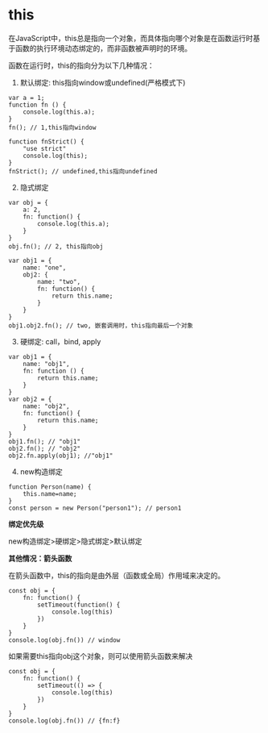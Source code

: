# this
在JavaScript中，this总是指向一个对象，而具体指向哪个对象是在函数运行时基于函数的执行环境动态绑定的，而非函数被声明时的环境。

函数在运行时，this的指向分为以下几种情况：
1. 默认绑定: this指向window或undefined(严格模式下)
```
var a = 1;
function fn () {
	console.log(this.a);
}
fn(); // 1,this指向window

function fnStrict() {
	"use strict"
	console.log(this);
}
fnStrict(); // undefined,this指向undefined
```

2. 隐式绑定

```
var obj = {
	a: 2,
	fn: function() {
		console.log(this.a);
	}
}
obj.fn(); // 2, this指向obj
```

```
var obj1 = {
	name: "one",
	obj2: {
		name: "two",
		fn: function() {
			return this.name;
		}
	}
}
obj1.obj2.fn(); // two, 嵌套调用时，this指向最后一个对象
```

3. 硬绑定: call，bind,  apply

```
var obj1 = {
	name: "obj1",
	fn: function () {
		return this.name;
	}
}
var obj2 = {
	name: "obj2",
	fn: function() {
		return this.name;
	}
}
obj1.fn(); // "obj1"
obj2.fn(); // "obj2"
obj2.fn.apply(obj1); //"obj1"
```

4. new构造绑定

```
function Person(name) {
	this.name=name;
}
const person = new Person("person1"); // person1
```

**绑定优先级**

new构造绑定>硬绑定>隐式绑定>默认绑定

**其他情况：箭头函数**

在箭头函数中，this的指向是由外层（函数或全局）作用域来决定的。

```
const obj = {
	fn: function() {
		setTimeout(function() {
			console.log(this)
		})
	}
}
console.log(obj.fn()) // window
```
如果需要this指向obj这个对象，则可以使用箭头函数来解决

```
const obj = {
	fn: function() {
		setTimeout(() => {
			console.log(this)
		})
	}
}
console.log(obj.fn()) // {fn:f}
```